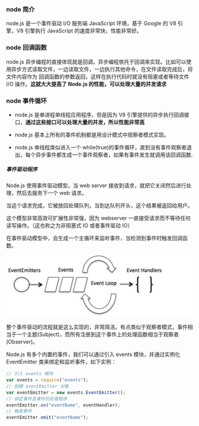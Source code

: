### node 简介

node.js 是一个事件驱动 I/O 服务端 JavaScript 环境，基于 Google 的 V8 引擎，V8 引擎执行 JavaScript 的速度非常快，性能非常好。

### node 回调函数

node.js 异步编程的直接体现就是回调，异步编程依托于回调来实现。比如可以使用异步方式读取文件，一边读取文件，一边执行其他命令，在文件读取完成后，将文件内容作为
回调函数的参数返回，这样在执行代码时就没有阻塞或者等待文件 I/O 操作。**这就大大提高了 Node.js 的性能，可以处理大量的并发请求**

### node 事件循环

- node.js 是单进程单线程应用程序，但是因为 V8 引擎提供的异步执行回调接口，**通过这些接口可以处理大量的并发，所以性能非常高**

- node.js 基本上所有的事件机制都是用设计模式中观察者模式实现。

- node.js 单线程类似进入一个 while(true)的事件循环，直到没有事件观察者退出，每个异步事件都生成一个事件观察者，如果有事件发生就调用该回调函数.

##### 事件驱动程序

Node.js 使用事件驱动模型，当 web server 接收到请求，就把它关闭然后进行处理，然后去服务下一个 web 请求。

当这个请求完成，它被放回处理队列，当到达队列开头，这个结果被返回给用户。

这个模型非常高效可扩展性非常强，因为 webserver 一直接受请求而不等待任何读写操作。（这也称之为非阻塞式 IO 或者事件驱动 IO）

在事件驱动模型中，会生成一个主循环来监听事件，当检测到事件时触发回调函数。

![image](../../Front-End-Development-Notes/nodeevent.jpg)

整个事件驱动的流程就是这么实现的，非常简洁。有点类似于观察者模式，事件相当于一个主题(Subject)，而所有注册到这个事件上的处理函数相当于观察者(Observer)。

Node.js 有多个内置的事件，我们可以通过引入 events 模块，并通过实例化 EventEmitter 类来绑定和监听事件，如下实例：

```javascript
// 引入 events 模块
var events = require("events");
// 创建 eventEmitter 对象
var eventEmitter = new events.EventEmitter();
// 绑定事件及事件的处理程序
eventEmitter.on("eventName", eventHandler);
// 触发事件
eventEmitter.emit("eventName");
```
